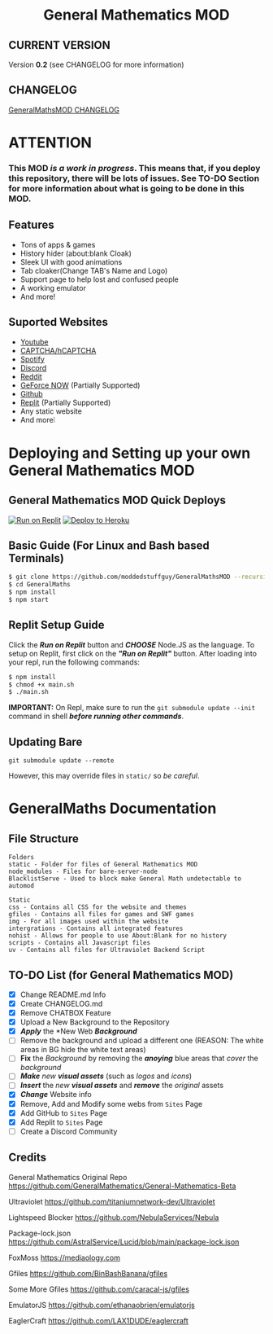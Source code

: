 <h1 align="center">General Mathematics MOD</h1>

## CURRENT VERSION
Version **0.2** (see CHANGELOG for more information)

## CHANGELOG
[GeneralMathsMOD CHANGELOG](CHANGELOG.md)

# ATTENTION
### This MOD ***is a work in progress***. This means that, if you deploy this repository, there will be **lots of issues**. See TO-DO Section for more information about what is going to be done in this MOD.

## Features 
- Tons of apps & games
- History hider (about:blank Cloak)
- Sleek UI with good animations
- Tab cloaker(Change TAB's Name and Logo)
- Support page to help lost and confused people
- A working emulator
- And more!

## Suported Websites
- [Youtube](https://www.youtube.com)
- [CAPTCHA/hCAPTCHA](https://www.captcha.net)
- [Spotify](https://spotify.com)
- [Discord](https://discord.com)
- [Reddit](https://reddit.com)
- [GeForce NOW](https://play.geforcenow.com/) (Partially Supported)
- [Github](https://github.com/)
- [Replit](https://replit.com/) (Partially Supported)
- Any static website
- And more❕

# Deploying and Setting up your own General Mathematics MOD

## General Mathematics MOD Quick Deploys

[![Run on Replit](https://raw.githubusercontent.com/BinBashBanana/deploy-buttons/master/buttons/remade/replit.svg)](https://replit.com/github/moddedstuffguy/GeneralMathsMOD)
[![Deploy to Heroku](https://raw.githubusercontent.com/BinBashBanana/deploy-buttons/master/buttons/remade/heroku.svg)](https://heroku.com/deploy/?template=https://github.com/moddedstuffguy/GeneralMathsMOD)

## Basic Guide (For Linux and Bash based Terminals)

```sh
$ git clone https://github.com/moddedstuffguy/GeneralMathsMOD --recursive
$ cd GeneralMaths
$ npm install
$ npm start
```

## Replit Setup Guide

Click the ***Run on Replit*** button and ***CHOOSE*** Node.JS as the language.
To setup on Replit, first click on the ***"Run on Replit"*** button. After loading into your repl, run the following commands:
```sh
$ npm install
$ chmod +x main.sh
$ ./main.sh
```
**IMPORTANT:** On Repl, make sure to run the `git submodule update --init` command in shell ***before running other commands***.

## Updating Bare
```
git submodule update --remote
```

However, this may override files in `static/` so *be careful*.

# GeneralMaths Documentation

## File Structure
```
Folders
static - Folder for files of General Mathematics MOD
node_modules - Files for bare-server-node
BlacklistServe - Used to block make General Math undetectable to automod

Static
css - Contains all CSS for the website and themes
gfiles - Contains all files for games and SWF games
img - For all images used within the website
intergrations - Contains all integrated features
nohist - Allows for people to use About:Blank for no history
scripts - Contains all Javascript files
uv - Contains all files for Ultraviolet Backend Script
```

## TO-DO List (for General Mathematics MOD)

- [x] Change README.md Info
- [x] Create CHANGELOG.md
- [x] Remove CHATBOX Feature
- [x] Upload a New Background to the Repository
- [x] ***Apply*** the *New Web ***Background***
- [ ] Remove the background and upload a different one (REASON: The white areas in BG hide the white text areas)
- [ ] **Fix** the *Background* by removing the ***anoying*** blue areas that *cover* the *background*
- [ ] ***Make*** *new* ***visual assets*** (such as *logos* and *icons*)
- [ ] ***Insert*** the *new **visual assets*** and ***remove*** the *original* assets
- [x] ***Change*** Website info
- [x] Remove, Add and Modify some webs from `Sites` Page
- [x] Add GitHub to `Sites` Page
- [x] Add Replit to `Sites` Page
- [ ] Create a Discord Community

## Credits

General Mathematics Original Repo https://github.com/GeneralMathematics/General-Mathematics-Beta

Ultraviolet https://github.com/titaniumnetwork-dev/Ultraviolet

Lightspeed Blocker https://github.com/NebulaServices/Nebula

Package-lock.json https://github.com/AstralService/Lucid/blob/main/package-lock.json

FoxMoss https://mediaology.com

Gfiles https://github.com/BinBashBanana/gfiles

Some More Gfiles https://github.com/caracal-js/gfiles

EmulatorJS https://github.com/ethanaobrien/emulatorjs

EaglerCraft https://github.com/LAX1DUDE/eaglercraft
